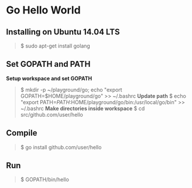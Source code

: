 # Go Hello World

## Installing on Ubuntu 14.04 LTS
> $ sudo apt-get install golang

## Set GOPATH and PATH
**Setup workspace and set GOPATH**
> $ mkdir -p ~/playground/go; echo "export GOPATH=$HOME/playground/go" >> ~/.bashrc
**Update path**
> $ echo "export PATH=$PATH:$HOME/playground/go/bin:/usr/local/go/bin" >> ~/.bashrc
**Make directories inside workspace**
> $ cd src/github.com/user/hello

## Compile
> $ go install github.com/user/hello

## Run
> $ GOPATH/bin/hello